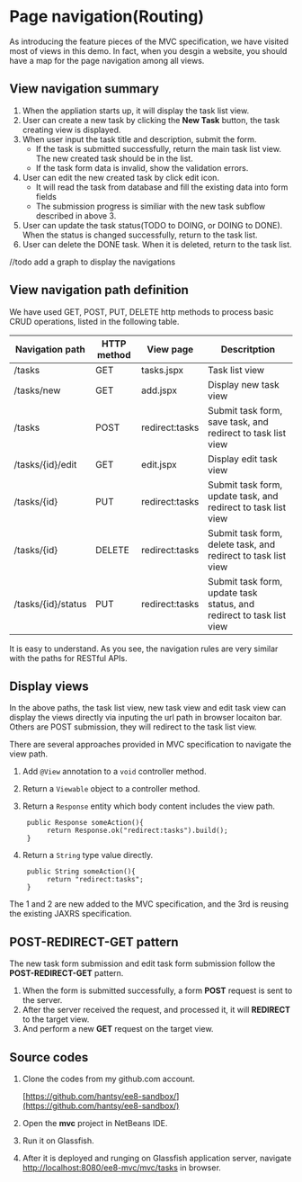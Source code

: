 # Page navigation(Routing)

As introducing the feature pieces of the MVC specification, we have visited most of views in this demo. In fact, when you desgin a website, you should have a map for the page navigation among all views.

## View navigation summary

1. When the appliation starts up, it will display the task list view.
2. User can create a new task by clicking the **New Task** button, the task creating view is displayed.
3. When user input the task title and description, submit the form.
	* If the task is submitted successfully, return the main task list view. The new created task should be in the list.
	* If the task form data is invalid, show the validation errors.
4. User can edit the new created task by click edit icon.
    * It will read the task from database and fill the existing data into form fields
	* The submission progress is similiar with the new task subflow described in above 3.
5. User can update the task status(TODO to DOING, or DOING to DONE). When the status is changed successfully, return to the task list.
6. User can delete the DONE task. When it is deleted, return to the task list.

//todo add a graph to display the navigations
![]()

## View navigation path definition

We have used GET, POST, PUT, DELETE http methods to process basic CRUD operations, listed in the following table.

|Navigation path|HTTP method|View page|Descritption|
|---------------|-----------|---------|------------|
|/tasks|GET|tasks.jspx| Task list view|
|/tasks/new| GET| add.jspx| Display new task view|
|/tasks| POST| redirect:tasks| Submit task form, save task, and redirect to task list view|
|/tasks/{id}/edit| GET| edit.jspx| Display edit task view|
|/tasks/{id}| PUT| redirect:tasks| Submit task form, update task, and redirect to task list view|
|/tasks/{id}| DELETE| redirect:tasks| Submit task form, delete task, and redirect to task list view|
|/tasks/{id}/status| PUT| redirect:tasks| Submit task form, update task status, and redirect to task list view|

It is easy to understand. As you see, the navigation rules are very similar with the paths for RESTful APIs.

## Display views

In the above paths, the task list view, new task view and edit task view can display the views directly via inputing the url path in browser locaiton bar. Others are POST submission, they will redirect to the task list view.

There are several approaches provided in MVC specification to navigate the view path. 

1. Add `@View` annotation to a `void` controller method.
2. Return a `Viewable` object to a controller method.
3. Return a `Response` entity which body content includes the view path.

		public Response someAction(){
			 return Response.ok("redirect:tasks").build();
		}
		
4. Return a `String` type value directly.	

		public String someAction(){
			 return "redirect:tasks";
		}	

The 1 and 2 are new added to the MVC specification, and the 3rd is reusing the existing JAXRS specification.		
		
## POST-REDIRECT-GET pattern

The new task form submission and edit task form submission follow the **POST-REDIRECT-GET** pattern.

1. When the form is submitted successfully, a form **POST** request is sent to the server.
2. After the server received the request, and processed it, it will **REDIRECT** to the target view.
3. And perform a new **GET** request on the target view.
 

## Source codes

1. Clone the codes from my github.com account.

    [https://github.com/hantsy/ee8-sandbox/](https://github.com/hantsy/ee8-sandbox/)
	
2. Open the **mvc** project in NetBeans IDE.
3. Run it on Glassfish.
4. After it is deployed and runging on Glassfish application server, navigate [http://localhost:8080/ee8-mvc/mvc/tasks](http://localhost:8080/ee8-mvc/mvc/tasks) in browser.

